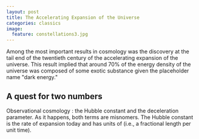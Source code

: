 ```yaml
---
layout: post
title: The Accelerating Expansion of the Universe
categories: classics
image:
  feature: constellations3.jpg
---
```


Among the most important results in cosmology was the discovery at the tail
end of the twentieth century of the accelerating expansion of the universe.
This result implied that around 70% of the energy density of the universe
was composed of some exotic substance given the placeholder name "dark
energy."

## A quest for two numbers

Observational cosmology : the Hubble constant and the deceleration
parameter.  As it happens, both terms are misnomers.  The Hubble constant is
the rate of expansion today and has units of  (i.e., a fractional length per
unit time).
